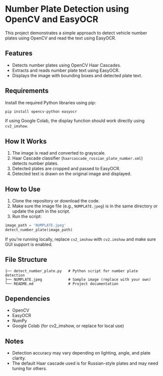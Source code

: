 # Number Plate Detection using OpenCV and EasyOCR

This project demonstrates a simple approach to detect vehicle number plates using OpenCV and read the text using EasyOCR.

## Features

- Detects number plates using OpenCV Haar Cascades.
- Extracts and reads number plate text using EasyOCR.
- Displays the image with bounding boxes and detected plate text.

##  Requirements

Install the required Python libraries using pip:

```bash
pip install opencv-python easyocr
```

If using Google Colab, the display function should work directly using `cv2_imshow`.

## How It Works

1. The image is read and converted to grayscale.
2. Haar Cascade classifier (`haarcascade_russian_plate_number.xml`) detects number plates.
3. Detected plates are cropped and passed to EasyOCR.
4. Detected text is drawn on the original image and displayed.

## How to Use

1. Clone the repository or download the code.
2. Make sure the image file (e.g., `NUMPLATE.jpeg`) is in the same directory or update the path in the script.
3. Run the script:

```python
image_path = 'NUMPLATE.jpeg'
detect_number_plate(image_path)
```

If you're running locally, replace `cv2_imshow` with `cv2.imshow` and make sure GUI support is enabled.

## File Structure

```
├── detect_number_plate.py   # Python script for number plate detection
├── NUMPLATE.jpeg            # Sample image (replace with your own)
└── README.md                # Project documentation
```

## Dependencies

- OpenCV
- EasyOCR
- NumPy
- Google Colab (for cv2_imshow, or replace for local use)

## Notes

- Detection accuracy may vary depending on lighting, angle, and plate clarity.
- The default Haar cascade used is for Russian-style plates and may need tuning for others.

